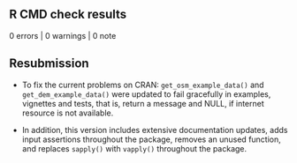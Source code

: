 ## R CMD check results

0 errors | 0 warnings | 0 note

## Resubmission

* To fix the current problems on CRAN: `get_osm_example_data()` and
`get_dem_example_data()` were updated to fail gracefully in examples, vignettes
and tests, that is, return a message and NULL, if internet resource is not
available.

* In addition, this version includes extensive documentation updates, adds input
assertions throughout the package, removes an unused function, and replaces
`sapply()` with `vapply()` throughout the package.
